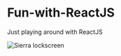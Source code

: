 # Fun-with-ReactJS
Just playing around with ReactJS

![Sierra lockscreen](http://i.imgur.com/cO7uN8Y.png)
